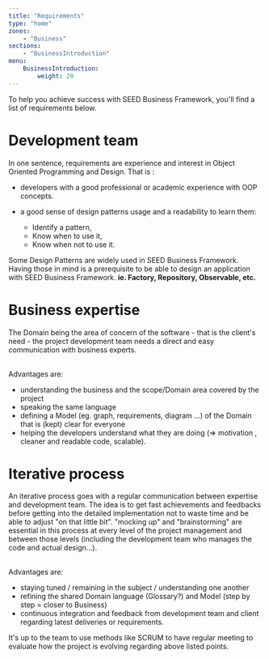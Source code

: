```yaml
---
title: "Requirements"
type: "home"
zones:
    - "Business"
sections:
    - "BusinessIntroduction"
menu:
    BusinessIntroduction:
        weight: 20
---
```


To help you achieve success with SEED Business Framework, you'll find a list of requirements below.

# Development team

In one sentence, requirements are experience and interest in Object Oriented Programming and Design. That is :

- developers with a good professional or academic experience with OOP concepts.
- a good sense of design patterns usage and a readability to learn them:

	- Identify a pattern,
	- Know when to use it,
	- Know when not to use it.

Some Design Patterns are widely used in SEED Business Framework. Having those in mind is a prerequisite to be able to design 
an application with SEED Business Framework. **ie. Factory, Repository, Observable, etc.**

# Business expertise

The Domain being the area of concern of the software - that is the client's need - the project development team needs a direct and easy communication with business experts. 

<br>
Advantages are: 

- understanding the business and the scope/Domain area covered by the project
- speaking the same language 
- defining a Model (eg. graph, requirements, diagram ...) of the Domain that is (kept) clear for everyone
- helping the developers understand what they are doing (=> motivation , cleaner and readable code, scalable).

# Iterative process  

An iterative process goes with a regular communication between expertise and development team. The idea is to get fast achievements and feedbacks before getting into the detailed implementation not to waste time and be able to adjust "on that little bit". "mocking up" and "brainstorming" are essential in this process at every level of the project management and between those levels (including the development team who manages the code and actual design...). 

<br>
Advantages are:

- staying tuned / remaining in the subject / understanding one another 
- refining the shared Domain language (Glossary?) and Model (step by step = closer to Business)
- continuous integration and feedback from development team and client regarding latest deliveries or requirements.

It's up to the team to use methods like SCRUM to have regular meeting to evaluate how the project is evolving regarding above listed points. 